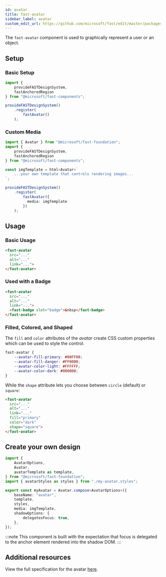 ```yaml
---
id: avatar
title: fast-avatar
sidebar_label: avatar
custom_edit_url: https://github.com/microsoft/fast/edit/master/packages/web-components/fast-foundation/src/avatar/README.md
---
```


The `fast-avatar` component is used to graphically represent a user or an object.

## Setup

### Basic Setup

```ts
import {
    provideFASTDesignSystem,
    fastAnchoredRegion
} from "@microsoft/fast-components";

provideFASTDesignSystem()
    .register(
        fastAvatar()
    );
```

### Custom Media

```ts
import { Avatar } from "@microsoft/fast-foundation";
import {
    provideFASTDesignSystem,
    fastAnchoredRegion
} from "@microsoft/fast-components";

const imgTemplate = html<Avatar>`
    ...your own template that controls rendering images...
`;

provideFASTDesignSystem()
    .register(
        fastAvatar({
          media: imgTemplate
        })
    );
```

## Usage

### Basic Usage

```html
<fast-avatar 
  src="..."
  alt="..."
  link="...">
</fast-avatar>
```

### Used with a Badge

```html
<fast-avatar
  src="..." 
  alt="..."
  link="...">
  <fast-badge slot="badge">&nbsp</fast-badge>
</fast-avatar>
```

### Filled, Colored, and Shaped

The `fill` and `color` attributes of the *avatar* create CSS custom properties which can be used to style the control.

```css
fast-avatar {
    --avatar-fill-primary: #00FF00;
    --avatar-fill-danger: #FF0000;
    --avatar-color-light: #FFFFFF;
    --avatar-color-dark: #000000;
}
```

While the `shape` attribute lets you choose between `circle` (default) or `square`:

```html
<fast-avatar 
  src="..."
  alt="..."
  link="..."
  fill="primary"
  color="dark"
  shape="square">
</fast-avatar>
```

## Create your own design

```ts
import {
    AvatarOptions,
    Avatar,
    avatarTemplate as template,
} from "@microsoft/fast-foundation";
import { avatarStyles as styles } from "./my-avatar.styles";

export const myAvatar = Avatar.compose<AvatarOptions>({
    baseName: "avatar",
    template,
    styles,
    media: imgTemplate,
    shadowOptions: {
        delegatesFocus: true,
    },
});
```

:::note
This component is built with the expectation that focus is delegated to the anchor element rendered into the shadow DOM.
:::

## Additional resources

View the full specification for the avatar [here](https://github.com/microsoft/fast/blob/master/packages/web-components/fast-foundation/src/avatar/avatar.spec.md).